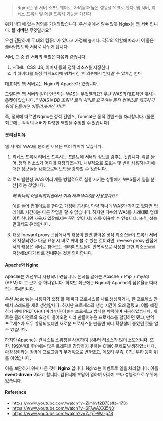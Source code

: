 > Nginx는 웹 서버 소프트웨어로, 가벼움과 높은 성능을 목표로 한다. 웹 서버, 리버스 프록시 및 메일 프록시 기능을 가진다

위키 백과에 있는 정의를 가져와봤습니다. 
우선 위에서 알수 있듯 Nginx는 웹 서버 입니다. **웹 서버**란 무엇일까요?

우선 간단하게 두 대의 컴퓨터가 있다고 가정해 봅시다. 각각의 역할에 따라서 이 둘은 클라이언트와 서버로 나뉘게 됩니다. 

서버, 그 중 웹 서버의 역할은 다음과 같습니다. 
1. HTML, CSS, JS, 이미지 등의 정적 리소스를 저장한다 
2. 각 데이터를 특정 디렉토리에 위치시킨 후 외부에서 받아갈 수 있게끔 한다 

대표적인 웹 서버로는 Nginx와 Apache가 있습니다. 

그렇다면 웹 서버와 같이 언급되는 WAS는 무엇일까요? 우선 WAS의 대표적인 예시는 톰캣이 있습니다. 
*" WAS는 DB 조회나 로직 처리를 요구하는 동적 컨텐츠를 제공하기 위해 만들어진 어플리케이션 서버"*

즉, 정의에 따르면 Nginx는 정적 컨텐츠, Tomcat은 동적 컨텐츠를 처리합니다. (물론 최근에는 각각의 서버가 다양한 역할을 수행할 수 있습니다)

#### 분리된 이유
웹 서버와 WAS를 분리한 이유는 여러 가지가 있습니다. 
1. 리버스 프록시
	리버스 프록시는 프론트에 서버의 정보를 감추는 것입니다. 예를 들어, 정적 리소스가 어디에 저장되었는지, 내부적으로 포트는 몇 번을 사용하는지에 대한 정보들을 감춤으로써 보안을 강화할 수 있습니다.
2. 로드 밸런싱
	WAS 여러 개를 병렬적으로 실행 시키는 상황에서 WAS들에 일을 분산하는 것입니다. 
	
	*왜 하나의 어플리케이션에서 여러 개의 WAS를 사용할까요?*
	
	예를 들어 업데이트를 한다고 가정해 봅시다. 만약 하나의 WAS만 가지고 있다면 업데이트 시간에는 다른 작업을 할 수 없습니다. 하지만 다수의 WAS를 차례대로 업데이트 한다면 사용자 입장에서는 끊긴 없이 서비스를 이용할 수 있습니다.
	또한, 성능 면에서도 유리합니다.
3. 캐싱
	forward proxy 관점에서의 캐싱이 한번 받아온 정적 리소스들이 프록시 서버에 저장되었다 다음 요청 시 바로 꺼내 볼 수 있는 것이라면, reverse proxy 관점에서의 캐싱은 서버로 찾아오는 클라이언트들이 반복적으로 사용할 만한 리소스들을 저장해놨다가 바로 건내주는 것을 의미합니다.

#### Apache와 Nginx
Apache는 예전부터 사용되어 왔습니다. 흔히들 말하는 Apache + Php + mysql (APM) 이 그 근거 중 하나입니다. 
하지만 최근에는 Nginx가 Apache의 점유율을 따라잡는 추세입니다. 

우선 Apache는 사용자가 요청 할 때 마다 프로세스를 새로 생성하거나, 한 프로세스 안에서 스레드를 새로 생성합니다. 하지만 프로세스의 생성 시간이 오래 걸렸고, 이를 해결하기 위해 PREFORK (미리 만들어놓는 프로세스) 방식을 채택하여 사용하였습니다.
새로운 클라이언트의 요청이 들어오면 미리 만들어놓은 프로세스를 할당하면 됐고, 만약 프로세스가 모두 할당되었다면 새로운 프로세스를 만들면 되니 확장성이 좋았던 것을 알 수 있습니다.

하지만 Apache는 컨텍스트 스위칭을 사용하여 컴퓨터 리소스가 많이 소모됩니다. 또한, 1990년대 후반에는 많은 트래픽을 감당하지 못하는 C10K 문제도 발생하였습니다.
확장성이라는 장점에 프로그램의 무거움으로 변하였고, 메모리 부족, CPU 부하 등이 뒤를 이었습니다.

이를 보안하기 위해 나온 것이 **Nginx** 입니다. 
Nginx는 이벤트로 일을 처리합니다. 이를 **event-driven** 이라고 합니다. 
컴퓨터에 부담이 덜하며 아파치 보다 성능적으로 우위에 있습니다. 

#### Reference
- https://www.youtube.com/watch?v=Zimhvf2B7Es&t=173s
- https://www.youtube.com/watch?v=6FAwAXXj5N0
- https://www.youtube.com/watch?v=ZJpT-Wa-pZ8